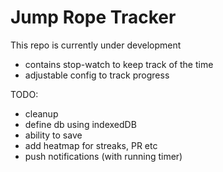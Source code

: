 # Jump Rope Tracker

 This repo is currently under development

- contains stop-watch to keep track of the time
- adjustable config to track progress

TODO:
- cleanup
- define db using indexedDB
- ability to save
- add heatmap for streaks, PR etc
- push notifications (with running timer)